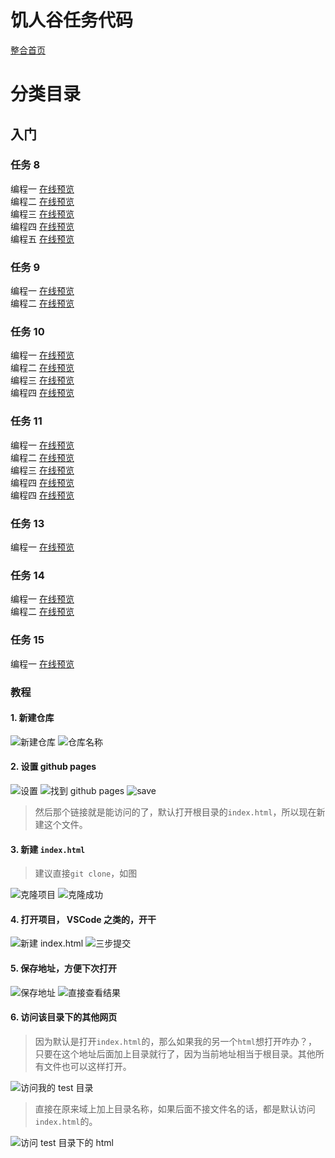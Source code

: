 # 饥人谷任务代码
[整合首页](https://a294465800.github.io/HungerValleyCode/index.html)

# 分类目录
## 入门
### 任务 8
编程一 [在线预览](https://a294465800.github.io/HungerValleyCode/beginner/task8/01/)    
编程二 [在线预览](https://a294465800.github.io/HungerValleyCode/beginner/task8/02/)    
编程三 [在线预览](https://a294465800.github.io/HungerValleyCode/beginner/task8/03/)    
编程四 [在线预览](https://a294465800.github.io/HungerValleyCode/beginner/task8/04/)    
编程五 [在线预览](https://a294465800.github.io/HungerValleyCode/beginner/task8/05/)    
### 任务 9
编程一 [在线预览](https://a294465800.github.io/HungerValleyCode/beginner/task9/01/)     
编程二 [在线预览](https://a294465800.github.io/HungerValleyCode/beginner/task9/02/)
### 任务 10
编程一 [在线预览](https://a294465800.github.io/HungerValleyCode/beginner/task10/01/)     
编程二 [在线预览](https://a294465800.github.io/HungerValleyCode/beginner/task10/02/)     
编程三 [在线预览](https://a294465800.github.io/HungerValleyCode/beginner/task10/03/)      
编程四 [在线预览](https://a294465800.github.io/HungerValleyCode/beginner/task10/04/)    
### 任务 11
编程一 [在线预览](https://a294465800.github.io/HungerValleyCode/beginner/task11/01/)         
编程二 [在线预览](https://a294465800.github.io/HungerValleyCode/beginner/task11/02/)         
编程三 [在线预览](https://a294465800.github.io/HungerValleyCode/beginner/task11/03/)             
编程四 [在线预览](https://a294465800.github.io/HungerValleyCode/beginner/task11/04/)         
编程四 [在线预览](https://a294465800.github.io/HungerValleyCode/beginner/task11/05/)    
### 任务 13
编程一 [在线预览](https://a294465800.github.io/HungerValleyCode/beginner/task13/01/)       
### 任务 14
编程一 [在线预览](https://a294465800.github.io/HungerValleyCode/beginner/task14/01/)         
编程二 [在线预览](https://a294465800.github.io/HungerValleyCode/beginner/task14/02/)  
### 任务 15
编程一 [在线预览](https://a294465800.github.io/HungerValleyCode/beginner/task15/01/)    
 
### 教程
#### 1. 新建仓库
![新建仓库](https://a294465800.github.io/HungerValleyCode/images/01.png)
![仓库名称](https://a294465800.github.io/HungerValleyCode/images/02.png)
#### 2. 设置 github pages
![设置](https://a294465800.github.io/HungerValleyCode/images/03.png)
![找到 github pages](https://a294465800.github.io/HungerValleyCode/images/04.png)
![save](https://a294465800.github.io/HungerValleyCode/images/05.png)

> 然后那个链接就是能访问的了，默认打开根目录的`index.html`，所以现在新建这个文件。
#### 3. 新建 `index.html`
> 建议直接`git clone`，如图

![克隆项目](https://a294465800.github.io/HungerValleyCode/images/06.png)
![克隆成功](https://a294465800.github.io/HungerValleyCode/images/07.png)
#### 4. 打开项目， VSCode 之类的，开干
![新建 index.html](https://a294465800.github.io/HungerValleyCode/images/08.png)
![三步提交](https://a294465800.github.io/HungerValleyCode/images/09.png)
#### 5. 保存地址，方便下次打开
![保存地址](https://a294465800.github.io/HungerValleyCode/images/10.png)
![直接查看结果](https://a294465800.github.io/HungerValleyCode/images/11.png)
#### 6. 访问该目录下的其他网页

> 因为默认是打开`index.html`的，那么如果我的另一个`html`想打开咋办？，只要在这个地址后面加上目录就行了，因为当前地址相当于根目录。其他所有文件也可以这样打开。

![访问我的 test 目录](https://a294465800.github.io/HungerValleyCode/images/12.png)

> 直接在原来域上加上目录名称，如果后面不接文件名的话，都是默认访问`index.html`的。

![访问 test 目录下的 html](https://a294465800.github.io/HungerValleyCode/images/13.png)
